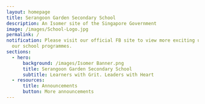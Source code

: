 ```yaml
---
layout: homepage
title: Serangoon Garden Secondary School
description: An Isomer site of the Singapore Government
image: /images/School-Logo.jpg
permalink: /
notification: Please visit our official FB site to view more exciting updates on
  our school programmes.
sections:
  - hero:
      background: /images/Isomer Banner.png
      title: Serangoon Garden Secondary School
      subtitle: Learners with Grit. Leaders with Heart
  - resources:
      title: Announcements
      button: More announcements
---
```

